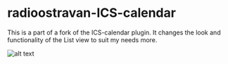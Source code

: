 # radioostravan-ICS-calendar
This is a part of a fork of the ICS-calendar plugin. It changes the look and functionality of the List view to suit my needs more.

![alt text](https://raw.githubusercontent.com/HonusDaniel/radioostravan-ICS-calendar/master/screenshot.png)
